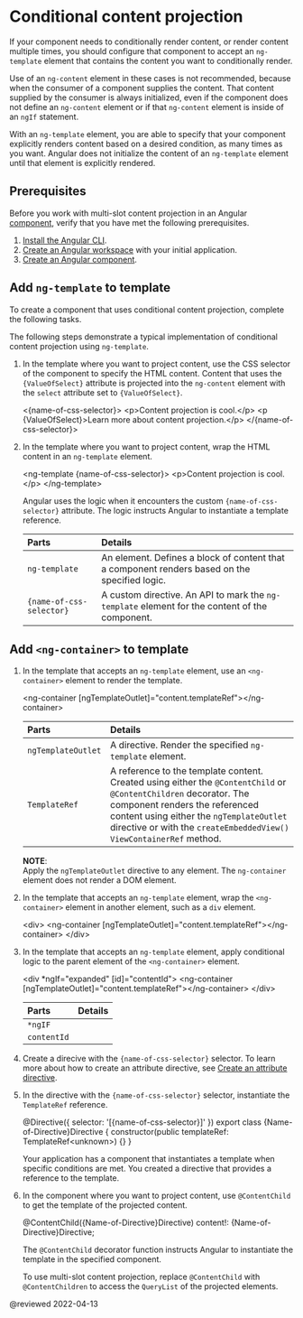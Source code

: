 # Conditional content projection

If your component needs to conditionally render content, or render content multiple times, you should configure that component to accept an `ng-template` element that contains the content you want to conditionally render.

Use of an `ng-content` element in these cases is not recommended, because when the consumer of a component supplies the content.
That content supplied by the consumer is always initialized, even if the component does not define an `ng-content` element or if that `ng-content` element is inside of an `ngIf` statement.

With an `ng-template` element, you are able to specify that your component explicitly renders content based on a desired condition, as many times as you want.
Angular does not initialize the content of an `ng-template` element until that element is explicitly rendered.

## Prerequisites

Before you work with multi-slot content projection in an Angular [component][AioGuideGlossaryComponent], verify that you have met the following prerequisites.

1.  [Install the Angular CLI][AioGuideSetupLocalInstallTheAngularCli].
1.  [Create an Angular workspace][AioGuideSetupLocalCreateAWorkspaceAndInitialApplication] with your initial application.
1.  [Create an Angular component][AioGuideComponentCreate].

## Add `ng-template` to template

To create a component that uses conditional content projection, complete the following tasks.

The following steps demonstrate a typical implementation of conditional content projection using `ng-template`.

1.  In the template where you want to project content, use the CSS selector of the component to specify the HTML content.
    Content that uses the `{ValueOfSelect}` attribute is projected into the `ng-content` element with the `select` attribute set to `{ValueOfSelect}`.

    <code-example format="html" header="Create content for ng-content" language="html">

    &lt;{name-of-css-selector}&gt;
      &lt;p&gt;Content projection is cool.&lt;/p&gt;
      &lt;p {ValueOfSelect}&gt;Learn more about content projection.&lt;/p&gt;
    &lt;/{name-of-css-selector}&gt;

    </code-example>

1.  In the template where you want to project content, wrap the HTML content in an `ng-template` element.

    <code-example format="html" header="Create content for ng-template" language="html">

    &lt;ng-template {name-of-css-selector}&gt;
      &lt;p&gt;Content projection is cool.&lt;/p&gt;
    &lt;/ng-template&gt;

    </code-example>

    Angular uses the logic when it encounters the custom `{name-of-css-selector}` attribute.
    The logic instructs Angular to instantiate a template reference.

    | Parts                    | Details |
    |:---                      |:---     |
    | `ng-template`            | An element. Defines a block of content that a component renders based on the specified logic.  |
    | `{name-of-css-selector}` | A custom directive. An API to mark the `ng-template` element for the content of the component. |

## Add `<ng-container>` to template

1.  In the template that accepts an `ng-template` element, use an `<ng-container>` element to render the template.

    <code-example format="html" header="Create ng-container" language="html">

    &lt;ng-container [ngTemplateOutlet]="content.templateRef"&gt;&lt;/ng-container&gt;

    </code-example>

    | Parts             | Details |
    |:---               |:---     |
    | `ngTemplateOutlet`| A directive. Render the specified `ng-template` element.                                                                                                                                                                                                                |
    | `TemplateRef`     | A reference to the template content. Created using either the `@ContentChild` or `@ContentChildren` decorator. The component renders the referenced content using either the `ngTemplateOutlet` directive or with the `createEmbeddedView()` `ViewContainerRef` method. |

    <div class="alert is-helpful">

    **NOTE**: <br />
    Apply the `ngTemplateOutlet` directive to any element.
    The `ng-container` element does not render a DOM element.

    </div>

1.  In the template that accepts an `ng-template` element, wrap the `<ng-container>` element in another element, such as a `div` element.

    <code-example format="html" header="Wrap ng-container" language="html">

    &lt;div&gt;
      &lt;ng-container [ngTemplateOutlet]="content.templateRef"&gt;&lt;/ng-container&gt;
    &lt;/div&gt;

    </code-example>

1.  In the template that accepts an `ng-template` element, apply conditional logic to the parent element of the `<ng-container>` element.

    <code-example format="html" header="Wrap ng-container" language="html">

    &lt;div &ast;ngIf="expanded" [id]="contentId"&gt;
      &lt;ng-container [ngTemplateOutlet]="content.templateRef"&gt;&lt;/ng-container&gt;
    &lt;/div&gt;

    </code-example>

    | Parts       | Details |
    |:---         |:---     |
    | `*ngIF`     |         |
    | `contentId` |         |

1.  Create a direcive with the `{name-of-css-selector}` selector.
    To learn more about how to create an attribute directive, see [Create an attribute directive][AioGuideAttributeDirectivesBuildingAnAttributeDirective].

1.  In the directive with the `{name-of-css-selector}` selector, instantiate the `TemplateRef` reference.

    <code-example format="typescript" header="Inject the TemplateRef instance" language="typescript">

    &commat;Directive({
      selector: '[{name-of-css-selector}]'
    })
    export class {Name-of-Directive}Directive {
      constructor(public templateRef: TemplateRef&lt;unknown&gt;) {}
    }

    </code-example>

    Your application has a component that instantiates a template when specific conditions are met.
    You created a directive that provides a reference to the template.

1.  In the component where you want to project content, use `@ContentChild` to get the template of the projected content.

    <code-example format="typescript" header="Inject the TemplateRef instance" language="typescript">

    &commat;ContentChild({Name-of-Directive}Directive) content!: {Name-of-Directive}Directive;

    </code-example>

    The `@ContentChild` decorator function instructs Angular to instantiate the template in the specified component.

    <div class="alert is-helpful">

    To use multi-slot content projection, replace `@ContentChild` with `@ContentChildren` to access the `QueryList` of the projected elements.

    </div>

<!-- links -->

[AioGuideAttributeDirectivesBuildingAnAttributeDirective]: guide/attribute-directives#building-an-attribute-directive "Building an attribute directive - Attribute directives | Angular"

[AioGuideComponentCreate]: guide/component/component-create "Create an Angular component | Angular"

[AioGuideGlossaryComponent]: guide/glossary#component "component - Glossary | Angular"

[AioGuideSetupLocalCreateAWorkspaceAndInitialApplication]: guide/setup-local#create-a-workspace-and-initial-application "Create a workspace and initial application - Setting up the local environment and workspace | Angular"
[AioGuideSetupLocalInstallTheAngularCli]: guide/setup-local#install-the-angular-cli "Install the Angular CLI - Setting up the local environment and workspace | Angular"

<!-- external links -->

<!-- end links -->

@reviewed 2022-04-13

